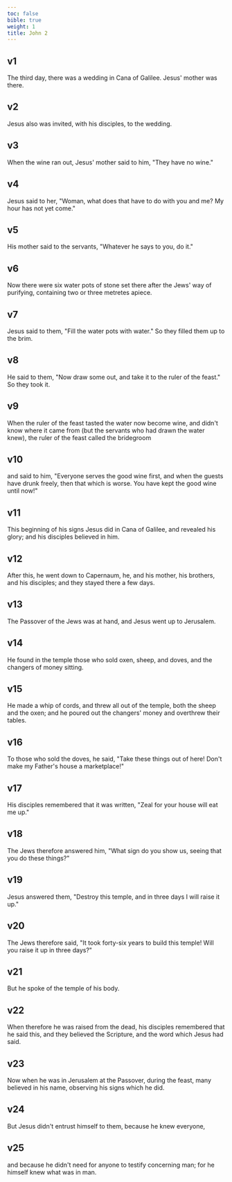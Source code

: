 ```yaml
---
toc: false
bible: true
weight: 1
title: John 2
---
```




## v1 
The third day, there was a wedding in Cana of Galilee. Jesus' mother was there. 

## v2 
Jesus also was invited, with his disciples, to the wedding. 

## v3 
When the wine ran out, Jesus' mother said to him, "They have no wine." 

## v4 
Jesus said to her, "Woman, what does that have to do with you and me? My hour has not yet come." 

## v5 
His mother said to the servants, "Whatever he says to you, do it." 

## v6 
Now there were six water pots of stone set there after the Jews' way of purifying, containing two or three metretes apiece. 

## v7 
Jesus said to them, "Fill the water pots with water." So they filled them up to the brim. 

## v8 
He said to them, "Now draw some out, and take it to the ruler of the feast." So they took it. 

## v9 
When the ruler of the feast tasted the water now become wine, and didn't know where it came from (but the servants who had drawn the water knew), the ruler of the feast called the bridegroom 

## v10 
and said to him, "Everyone serves the good wine first, and when the guests have drunk freely, then that which is worse. You have kept the good wine until now!" 

## v11 
This beginning of his signs Jesus did in Cana of Galilee, and revealed his glory; and his disciples believed in him. 

## v12 
After this, he went down to Capernaum, he, and his mother, his brothers, and his disciples; and they stayed there a few days. 

## v13 
The Passover of the Jews was at hand, and Jesus went up to Jerusalem. 

## v14 
He found in the temple those who sold oxen, sheep, and doves, and the changers of money sitting. 

## v15 
He made a whip of cords, and threw all out of the temple, both the sheep and the oxen; and he poured out the changers' money and overthrew their tables. 

## v16 
To those who sold the doves, he said, "Take these things out of here! Don't make my Father's house a marketplace!" 

## v17 
His disciples remembered that it was written, "Zeal for your house will eat me up." 

## v18 
The Jews therefore answered him, "What sign do you show us, seeing that you do these things?" 

## v19 
Jesus answered them, "Destroy this temple, and in three days I will raise it up." 

## v20 
The Jews therefore said, "It took forty-six years to build this temple! Will you raise it up in three days?" 

## v21 
But he spoke of the temple of his body. 

## v22 
When therefore he was raised from the dead, his disciples remembered that he said this, and they believed the Scripture, and the word which Jesus had said. 

## v23 
Now when he was in Jerusalem at the Passover, during the feast, many believed in his name, observing his signs which he did. 

## v24 
But Jesus didn't entrust himself to them, because he knew everyone, 

## v25 
and because he didn't need for anyone to testify concerning man; for he himself knew what was in man.
